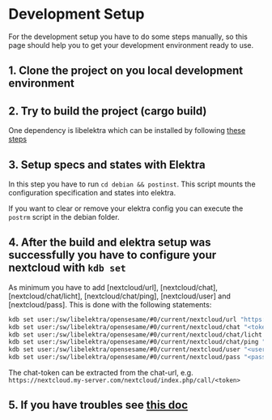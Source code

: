 # Development Setup 
For the development setup you have to do some steps manually, so this page should help you to get your development environment ready to use.

## 1. Clone the project on you local development environment

## 2. Try to build the project (cargo build)
One dependency is libelektra which can be installed by following [these steps](https://github.com/ElektraInitiative/libelektra/blob/master/doc/INSTALL.md)

## 3. Setup specs and states with Elektra
In this step you have to run `cd debian && postinst`. This script mounts the configuration specification and states into elektra.

If you want to clear or remove your elektra config you can execute the `postrm` script in the debian folder. 

## 4. After the build and elektra setup was successfully you have to configure your nextcloud with `kdb set` 
As minimum you have to add [nextcloud/url], [nextcloud/chat], [nextcloud/chat/licht], [nextcloud/chat/ping], [nextcloud/user] and [nextcloud/pass]. This is done with the following statements:

```sh
kdb set user:/sw/libelektra/opensesame/#0/current/nextcloud/url "https://nextcloud.my-server.com/nextcloud"
kdb set user:/sw/libelektra/opensesame/#0/current/nextcloud/chat "<token>"
kdb set user:/sw/libelektra/opensesame/#0/current/nextcloud/chat/licht "<token>"
kdb set user:/sw/libelektra/opensesame/#0/current/nextcloud/chat/ping "<token>"
kdb set user:/sw/libelektra/opensesame/#0/current/nextcloud/user "<user>"
kdb set user:/sw/libelektra/opensesame/#0/current/nextcloud/pass "<password>"
```

The chat-token can be extracted from the chat-url, e.g. `https://nextcloud.my-server.com/nextcloud/index.php/call/<token>`

## 5. If you have troubles see [this doc](Troubleshooting.md) 


